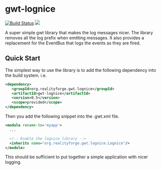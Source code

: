 # gwt-lognice

[![Build Status](https://secure.travis-ci.org/realityforge/gwt-lognice.png?branch=master)](http://travis-ci.org/realityforge/gwt-lognice)
[<img src="https://img.shields.io/maven-central/v/org.realityforge.gwt.lognice/gwt-lognice.svg?label=latest%20release"/>](http://search.maven.org/#search%7Cga%7C1%7Cg%3A%22org.realityforge.gwt.lognice%22%20a%3A%22gwt-lognice%22)

A super simple gwt library that makes the log messages nicer. The
library removes all the log prefix when emitting messages. It also
provides a replacement for the EventBus that logs the events as they
are fired.

## Quick Start

The simplest way to use the library is to add the following dependency
into the build system. i.e.

```xml
<dependency>
   <groupId>org.realityforge.gwt.lognice</groupId>
   <artifactId>gwt-lognice</artifactId>
   <version>0.5</version>
   <scope>provided</scope>
</dependency>
```

Then you add the following snippet into the .gwt.xml file.

```xml
<module rename-to='myapp'>
  ...

  <!-- Enable the lognice library -->
  <inherits name="org.realityforge.gwt.lognice.Lognice"/>
</module>
```

This should be sufficient to put together a simple application with nicer logging.
